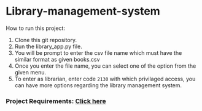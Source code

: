 # Library-management-system

How to run this project:
  1. Clone this git repository.
  2. Run the library_app.py file.
  3. You will be prompt to enter the csv file name which must have the similar format as given books.csv
  4. Once you enter the file name, you can select one of the option from the given menu.
  5. To enter as librarian, enter code `2130` with which privilaged access, you can have more options regarding the library management system.

### Project Requirements: <a href="https://github.com/Devanshujamwal/Library-management-system/blob/main/OOP%20project.pdf" target="_blank">Click here</a>
